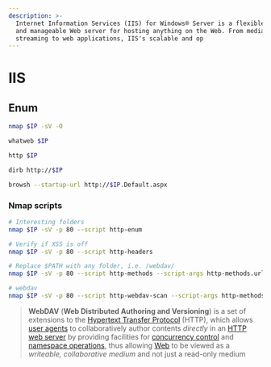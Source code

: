 ```yaml
---
description: >-
  Internet Information Services (IIS) for Windows® Server is a flexible, secure
  and manageable Web server for hosting anything on the Web. From media
  streaming to web applications, IIS's scalable and op
---
```


# IIS

## Enum

```bash
nmap $IP -sV -O

whatweb $IP

http $IP

dirb http://$IP

browsh --startup-url http://$IP.Default.aspx
```

### Nmap scripts

```bash
# Interesting folders
nmap $IP -sV -p 80 --script http-enum

# Verify if XSS is off
nmap $IP -sV -p 80 --script http-headers

# Replace $PATH with any folder, i.e. /webdav/
nmap $IP -sV -p 80 --script http-methods --script-args http-methods.url-path=/$PATH/

# webdav
nmap $IP -sV -p 80 --script http-webdav-scan --script-args http-methods.url-path=/webdav/
```

> **WebDAV** (**Web Distributed Authoring and Versioning**) is a set of extensions to the [Hypertext Transfer Protocol](https://en.wikipedia.org/wiki/Hypertext\_Transfer\_Protocol) (HTTP), which allows [user agents](https://en.wikipedia.org/wiki/User\_agent) to collaboratively author contents _directly_ in an [HTTP web server](https://en.wikipedia.org/wiki/Web\_server) by providing facilities for [concurrency control](https://en.wikipedia.org/wiki/Concurrency\_control) and [namespace operations](https://en.wikipedia.org/wiki/Namespace), thus allowing [Web](https://en.wikipedia.org/wiki/World\_Wide\_Web) to be viewed as a _writeable, collaborative medium_ and not just a read-only medium
